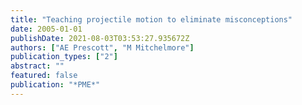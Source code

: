 ```yaml
---
title: "Teaching projectile motion to eliminate misconceptions"
date: 2005-01-01
publishDate: 2021-08-03T03:53:27.935672Z
authors: ["AE Prescott", "M Mitchelmore"]
publication_types: ["2"]
abstract: ""
featured: false
publication: "*PME*"
---
```


